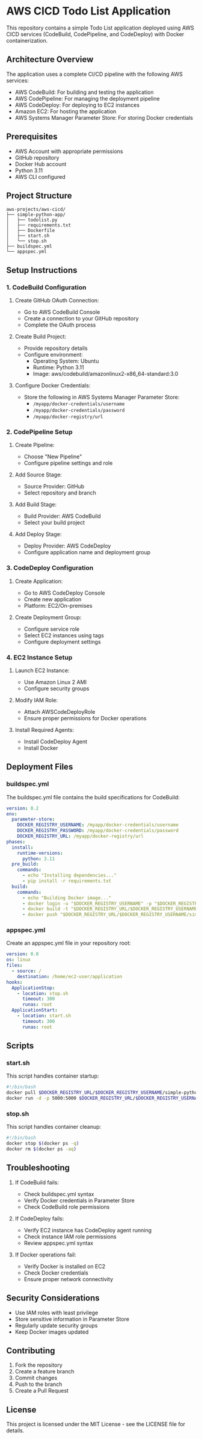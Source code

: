 # AWS CICD Todo List Application

This repository contains a simple Todo List application deployed using AWS CICD services (CodeBuild, CodePipeline, and CodeDeploy) with Docker containerization.

## Architecture Overview

The application uses a complete CI/CD pipeline with the following AWS services:
- AWS CodeBuild: For building and testing the application
- AWS CodePipeline: For managing the deployment pipeline
- AWS CodeDeploy: For deploying to EC2 instances
- Amazon EC2: For hosting the application
- AWS Systems Manager Parameter Store: For storing Docker credentials

## Prerequisites

- AWS Account with appropriate permissions
- GitHub repository
- Docker Hub account
- Python 3.11
- AWS CLI configured

## Project Structure

```
aws-projects/aws-cicd/
├── simple-python-app/
│   ├── todolist.py
│   ├── requirements.txt
│   ├── Dockerfile
│   ├── start.sh
│   └── stop.sh
├── buildspec.yml
└── appspec.yml
```

## Setup Instructions

### 1. CodeBuild Configuration

1. Create GitHub OAuth Connection:
   - Go to AWS CodeBuild Console
   - Create a connection to your GitHub repository
   - Complete the OAuth process

2. Create Build Project:
   - Provide repository details
   - Configure environment:
     - Operating System: Ubuntu
     - Runtime: Python 3.11
     - Image: aws/codebuild/amazonlinux2-x86_64-standard:3.0

3. Configure Docker Credentials:
   - Store the following in AWS Systems Manager Parameter Store:
     - `/myapp/docker-credentials/username`
     - `/myapp/docker-credentials/password`
     - `/myapp/docker-registry/url`

### 2. CodePipeline Setup

1. Create Pipeline:
   - Choose "New Pipeline"
   - Configure pipeline settings and role

2. Add Source Stage:
   - Source Provider: GitHub
   - Select repository and branch

3. Add Build Stage:
   - Build Provider: AWS CodeBuild
   - Select your build project

4. Add Deploy Stage:
   - Deploy Provider: AWS CodeDeploy
   - Configure application name and deployment group

### 3. CodeDeploy Configuration

1. Create Application:
   - Go to AWS CodeDeploy Console
   - Create new application
   - Platform: EC2/On-premises

2. Create Deployment Group:
   - Configure service role
   - Select EC2 instances using tags
   - Configure deployment settings

### 4. EC2 Instance Setup

1. Launch EC2 Instance:
   - Use Amazon Linux 2 AMI
   - Configure security groups

2. Modify IAM Role:
   - Attach AWSCodeDeployRole
   - Ensure proper permissions for Docker operations

3. Install Required Agents:
   - Install CodeDeploy Agent
   - Install Docker

## Deployment Files

### buildspec.yml
The buildspec.yml file contains the build specifications for CodeBuild:
```yaml
version: 0.2
env:
  parameter-store:
    DOCKER_REGISTRY_USERNAME: /myapp/docker-credentials/username
    DOCKER_REGISTRY_PASSWORD: /myapp/docker-credentials/password
    DOCKER_REGISTRY_URL: /myapp/docker-registry/url
phases:
  install:
    runtime-versions:
      python: 3.11
  pre_build:
    commands:
      - echo "Installing dependencies..."
      - pip install -r requirements.txt
  build:
    commands:
      - echo "Building Docker image..."
      - docker login -u "$DOCKER_REGISTRY_USERNAME" -p "$DOCKER_REGISTRY_PASSWORD" "$DOCKER_REGISTRY_URL"
      - docker build -t "$DOCKER_REGISTRY_URL/$DOCKER_REGISTRY_USERNAME/simple-python-flask-app:latest" .
      - docker push "$DOCKER_REGISTRY_URL/$DOCKER_REGISTRY_USERNAME/simple-python-flask-app:latest"
```

### appspec.yml
Create an appspec.yml file in your repository root:
```yaml
version: 0.0
os: linux
files:
  - source: /
    destination: /home/ec2-user/application
hooks:
  ApplicationStop:
    - location: stop.sh
      timeout: 300
      runas: root
  ApplicationStart:
    - location: start.sh
      timeout: 300
      runas: root
```

## Scripts

### start.sh
This script handles container startup:
```bash
#!/bin/bash
docker pull $DOCKER_REGISTRY_URL/$DOCKER_REGISTRY_USERNAME/simple-python-flask-app:latest
docker run -d -p 5000:5000 $DOCKER_REGISTRY_URL/$DOCKER_REGISTRY_USERNAME/simple-python-flask-app:latest
```

### stop.sh
This script handles container cleanup:
```bash
#!/bin/bash
docker stop $(docker ps -q)
docker rm $(docker ps -aq)
```

## Troubleshooting

1. If CodeBuild fails:
   - Check buildspec.yml syntax
   - Verify Docker credentials in Parameter Store
   - Check CodeBuild role permissions

2. If CodeDeploy fails:
   - Verify EC2 instance has CodeDeploy agent running
   - Check instance IAM role permissions
   - Review appspec.yml syntax

3. If Docker operations fail:
   - Verify Docker is installed on EC2
   - Check Docker credentials
   - Ensure proper network connectivity

## Security Considerations

- Use IAM roles with least privilege
- Store sensitive information in Parameter Store
- Regularly update security groups
- Keep Docker images updated

## Contributing

1. Fork the repository
2. Create a feature branch
3. Commit changes
4. Push to the branch
5. Create a Pull Request

## License

This project is licensed under the MIT License - see the LICENSE file for details.